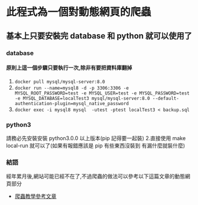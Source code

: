 # 此程式為一個對動態網頁的爬蟲

## 基本上只要安裝完 database 和 python 就可以使用了

### database

#### 原則上這一個步驟只要執行一次,除非有要把資料庫翻掉

1. `docker pull mysql/mysql-server:8.0`
2. `docker run --name=mysql8 -d -p 3306:3306 -e MYSQL_ROOT_PASSWORD=test -e MYSQL_USER=test -e MYSQL_PASSWORD=test -e MYSQL_DATABASE=localTest3 mysql/mysql-server:8.0 --default-authentication-plugin=mysql_native_password`
3. `docker exec -i mysql8 mysql  -utest -ptest localTest3 < backup.sql`

### python3

請務必先安裝安裝 python3.0.0 以上版本(pip 記得要一起裝) 2.直接使用 make local-run 就可以了(如果有報錯應該是 pip 有些東西沒裝到 有漏什麼就裝什麼)


### 結語
經年累月後,網站可能已經不在了,不過爬蟲的做法可以參考以下這篇文章的動態網頁部分  
- [爬蟲教學參考文章](https://ithelp.ithome.com.tw/articles/10282931)  
